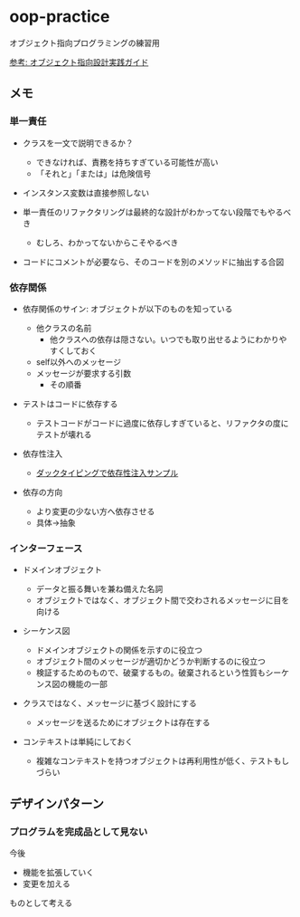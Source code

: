 # oop-practice
オブジェクト指向プログラミングの練習用

[参考: オブジェクト指向設計実践ガイド](https://www.amazon.co.jp/%E3%82%AA%E3%83%96%E3%82%B8%E3%82%A7%E3%82%AF%E3%83%88%E6%8C%87%E5%90%91%E8%A8%AD%E8%A8%88%E5%AE%9F%E8%B7%B5%E3%82%AC%E3%82%A4%E3%83%89-Ruby%E3%81%A7%E3%82%8F%E3%81%8B%E3%82%8B-%E9%80%B2%E5%8C%96%E3%81%97%E3%81%A4%E3%81%A5%E3%81%91%E3%82%8B%E6%9F%94%E8%BB%9F%E3%81%AA%E3%82%A2%E3%83%97%E3%83%AA%E3%82%B1%E3%83%BC%E3%82%B7%E3%83%A7%E3%83%B3%E3%81%AE%E8%82%B2%E3%81%A6%E6%96%B9-Sandi-Metz/dp/477418361X/ref=sr_1_1?adgrpid=106986913322&dchild=1&gclid=Cj0KCQiAst2BBhDJARIsAGo2ldWSOcL0QKe1gHtxRoPWy_sYEYUVOEmSci8CE9oBIHdP8RzOLTGEuR0aAmEjEALw_wcB&hvadid=451939247025&hvdev=c&hvlocphy=1009717&hvnetw=g&hvqmt=e&hvrand=7354510994248029259&hvtargid=kwd-536214242527&hydadcr=27266_11561146&jp-ad-ap=0&keywords=%E3%82%AA%E3%83%96%E3%82%B8%E3%82%A7%E3%82%AF%E3%83%88%E6%8C%87%E5%90%91%E5%AE%9F%E8%B7%B5%E3%82%AC%E3%82%A4%E3%83%89&qid=1614320692&sr=8-1)

## メモ

### 単一責任

- クラスを一文で説明できるか？
  - できなければ、責務を持ちすぎている可能性が高い
  - 「それと」「または」は危険信号

- インスタンス変数は直接参照しない

- 単一責任のリファクタリングは最終的な設計がわかってない段階でもやるべき
  - むしろ、わかってないからこそやるべき

- コードにコメントが必要なら、そのコードを別のメソッドに抽出する合図

### 依存関係

- 依存関係のサイン: オブジェクトが以下のものを知っている
  - 他クラスの名前
    - 他クラスへの依存は隠さない。いつでも取り出せるようにわかりやすくしておく
  - self以外へのメッセージ
  - メッセージが要求する引数
    - その順番

- テストはコードに依存する
  - テストコードがコードに過度に依存しすぎていると、リファクタの度にテストが壊れる

- 依存性注入
  - [ダックタイピングで依存性注入サンプル](https://github.com/YutoKashiwagi/oop-practice/commit/6934b577977ba87a7155f109373ad456335f3122)

- 依存の方向
  - より変更の少ない方へ依存させる
  - 具体→抽象

### インターフェース

- ドメインオブジェクト
  - データと振る舞いを兼ね備えた名詞
  - オブジェクトではなく、オブジェクト間で交わされるメッセージに目を向ける

- シーケンス図
  - ドメインオブジェクトの関係を示すのに役立つ
  - オブジェクト間のメッセージが適切かどうか判断するのに役立つ
  - 検証するためのもので、破棄するもの。破棄されるという性質もシーケンス図の機能の一部

- クラスではなく、メッセージに基づく設計にする
  - メッセージを送るためにオブジェクトは存在する

- コンテキストは単純にしておく
  - 複雑なコンテキストを持つオブジェクトは再利用性が低く、テストもしづらい

## デザインパターン

### プログラムを完成品として見ない
今後

- 機能を拡張していく
- 変更を加える

ものとして考える


